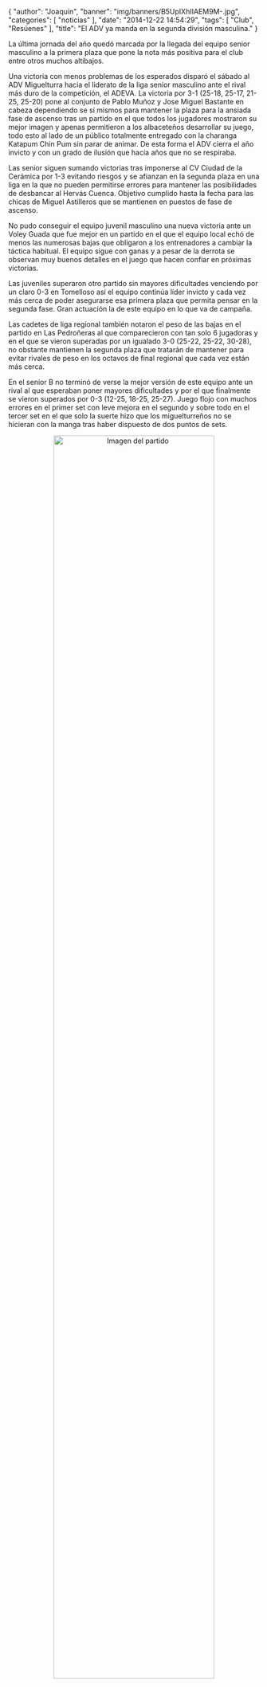 {
  "author": "Joaquín", 
  "banner": "img/banners/B5UpIXhIIAEM9M-.jpg", 
  "categories": [
    "noticias"
  ], 
  "date": "2014-12-22 14:54:29", 
  "tags": [
    "Club", 
    "Resúenes"
  ], 
  "title": "El ADV ya manda en la segunda división masculina."
}

La última jornada del año quedó marcada por la llegada del equipo senior masculino a la primera plaza que pone la nota más positiva para el club entre otros muchos altibajos.

Una victoria con menos problemas de los esperados disparó el sábado al ADV Miguelturra hacia el liderato de la liga senior masculino ante el rival más duro de la competición, el ADEVA. La victoria por 3-1 (25-18, 25-17, 21-25, 25-20) pone al conjunto de Pablo Muñoz y Jose Miguel Bastante en cabeza dependiendo se sí mismos para mantener la plaza para la ansiada fase de ascenso tras un partido en el que todos los jugadores mostraron su mejor imagen y apenas permitieron a los albaceteños desarrollar su juego, todo esto al lado de un público totalmente entregado con la charanga Katapum Chin Pum sin parar de animar. De esta forma el ADV cierra el año invicto y con un grado de ilusión que hacía años que no se respiraba.

Las senior siguen sumando victorias tras imponerse al CV Ciudad de la Cerámica por 1-3 evitando riesgos y se afianzan en la segunda plaza en una liga en la que no pueden permitirse errores para mantener las posibilidades de desbancar al Hervás Cuenca. Objetivo cumplido hasta la fecha para las chicas de Miguel Astilleros que se mantienen en puestos de fase de ascenso.

No pudo conseguir el equipo juvenil masculino una nueva victoria ante un Voley Guada que fue mejor en un partido en el que el equipo local echó de menos las numerosas bajas que obligaron a los entrenadores a cambiar la táctica habitual. El equipo sigue con ganas y a pesar de la derrota se observan muy buenos detalles en el juego que hacen confiar en próximas victorias.

Las juveniles superaron otro partido sin mayores dificultades venciendo por un claro 0-3 en Tomelloso así el equipo continúa líder invicto y cada vez más cerca de poder asegurarse esa primera plaza que permita pensar en la segunda fase. Gran actuación la de este equipo en lo que va de campaña.

Las cadetes de liga regional también notaron el peso de las bajas en el partido en Las Pedroñeras al que comparecieron con tan solo 6 jugadoras y en el que se vieron superadas por un igualado 3-0 (25-22, 25-22, 30-28), no obstante mantienen la segunda plaza que tratarán de mantener para evitar rivales de peso en los octavos de final regional que cada vez están más cerca.

En el senior B no terminó de verse la mejor versión de este equipo ante un rival al que esperaban poner mayores dificultades y por el que finalmente se vieron superados por 0-3 (12-25, 18-25, 25-27). Juego flojo con muchos errores en el primer set con leve mejora en el segundo y sobre todo en el tercer set en el que solo la suerte hizo que los miguelturreños no se hicieran con la manga tras haber dispuesto de dos puntos de sets.

<center>
<a target="_new" href="http://www.advmiguelturra.org/img/banners/B5UpIXhIIAEM9M-.jpg"> 
<img alt="Imagen del partido" width="80%" align="center" src="http://www.advmiguelturra.org/img/banners/B5UpIXhIIAEM9M-.jpg"/> </a> </center>

